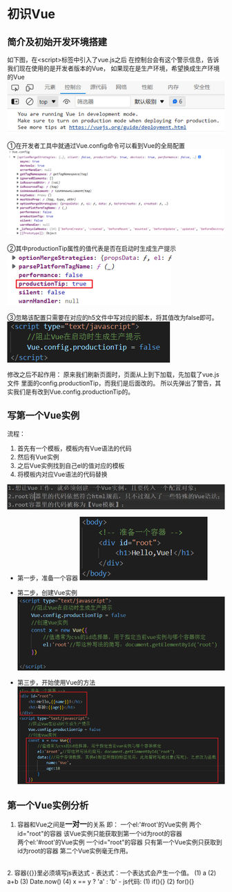# 初识Vue
## 简介及初始开发环境搭建
如下图，在&#60;script&#62;标签中引入了vue.js之后
在控制台会有这个警示信息，告诉我们现在使用的是开发者版本的Vue，
如果现在是生产环境，希望换成生产环境的Vue
![控制台警示](images/2023-03-10-21-01-25.png)

①在开发者工具中就通过Vue.config命令可以看到Vue的全局配置
![Vue.config内容](images/2023-03-10-20-56-12.png)

②其中productionTip属性的值代表是否在启动时生成生产提示
![productionTip](images/2023-03-10-21-00-12.png)

③忽略该配置只需要在对应的h5文件中写对应的脚本，将其值改为false即可。
![取消警示代码](images/2023-03-10-21-17-24.png)

修改之后不起作用：
    原来我们刷新页面时，页面从上到下加载，先加载了vue.js文件
里面的config.productionTip，而我们是后面改的。
所以先弹出了警告，其实我们是有改到Vue.config.productionTip的。
## 写第一个Vue实例
流程：
1. 首先有一个模板，模板内有Vue语法的代码
2. 然后有Vue实例
3. 之后Vue实例找到自己el的值对应的模板
4. 将模板内对应Vue语法的代码替换
  
![总结](images/2023-03-10-21-50-31.png)

- 第一步，准备一个容器
![容器准备](images/2023-03-10-21-29-19.png)

- 第二步，创建Vue实例
![Vue实例](images/2023-03-10-21-41-39.png)

- 第三步，开始使用Vue的方法
![使用](images/2023-03-10-21-48-41.png)

## 第一个Vue实例分析
1. 容器和Vue之间是<big>**一对一**</big>的关系
即：
  一个el:'#root'的Vue实例
  两个id="root"的容器
  该Vue实例只能获取到第一个id为root的容器<br/>
  两个el:'#root'的Vue实例
  一个id="root"的容器
  只有第一个Vue实例只获取到id为root的容器
  第二个Vue实例毫无作用。
<br>
2. 容器{{}}里必须填写js表达式
   - 表达式：一个表达式会产生一个值。
    (1) a
    (2) a+b
    (3) Date.now()
    (4) x == y ? 'a' : 'b'
   - js代码:
    (1) if(){}
    (2) for(){}


